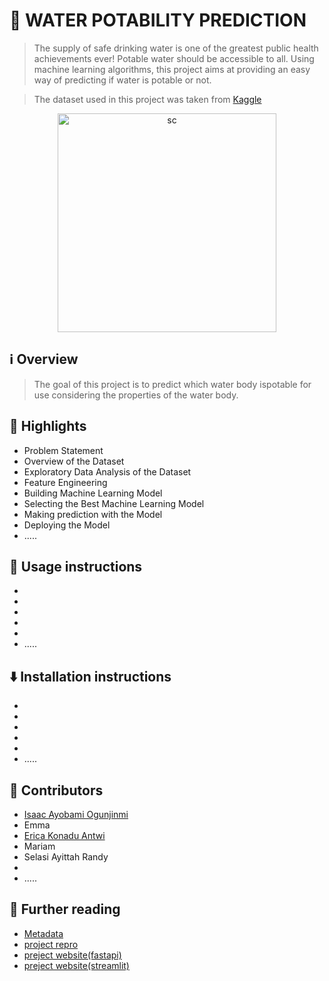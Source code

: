 # 🚰 WATER POTABILITY PREDICTION

> The supply of safe drinking water is one of the greatest public health achievements ever! Potable water should be accessible to all. Using machine learning algorithms, this project aims at providing an easy way of predicting if water is potable or not.

> The dataset used in this project was taken from [Kaggle](https://www.kaggle.com/datasets/adityakadiwal/water-potability)


<p align="center">
    <img width = "350" alt = "sc" class="center" src= "https://user-images.githubusercontent.com/42063516/180313604-1a94c8e5-706f-49be-b7a8-f87ad9521612.jpg" / >
    
</p>
 

##  ℹ️ Overview 
>  The goal of this project is to predict which water body ispotable for use considering the properties of the water body.


 

## 🌟 Highlights 


- Problem Statement
- Overview of the Dataset
- Exploratory Data Analysis of the Dataset
- Feature Engineering
- Building Machine Learning Model
- Selecting the Best Machine Learning Model
- Making prediction with the Model
- Deploying the Model
- .....





## 🚀 Usage instructions

- 
-
-
-
-
- .....


## ⬇️ Installation instructions
- 
-
-
-
-
- .....



## 👥 Contributors

- [Isaac Ayobami Ogunjinmi](https://github.com/akinyosoyeisaac)
- Emma
- [Erica Konadu Antwi](https://github.com/ericakonadu)
- Mariam
- Selasi Ayittah Randy
- 
- .....


## 📖 Further reading

-  <a href="references\metadata.md"> Metadata </a>
-  [project repro](https://github.com/akinyosoyeisaac/Water_Portability_Prediction)
- [preject website(fastapi)](https://water-potability-pred-01.herokuapp.com/docs#/default/prediction_predict_post)
- [preject website(streamlit)](https://akinyosoyeisaac-water-portabili-deploymentwater-pota-app-shb41p.streamlitapp.com/)

